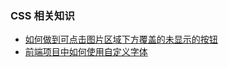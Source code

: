 ### CSS 相关知识
* [如何做到可点击图片区域下方覆盖的未显示的按钮](https://github.com/cyh756085049/web-system/blob/main/web-basics/css/base/pointer-events.md)
* [前端项目中如何使用自定义字体](https://github.com/cyh756085049/web-system/blob/main/web-basics/css/base/font.md)